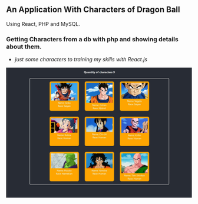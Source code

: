 ## An Application With Characters of Dragon Ball

Using React, PHP and MySQL.

### Getting Characters from a db with php and showing details about them.

* *just some characters to training my skills with React.js*

![alt tag](/src/imgs/db-chars.jpg)